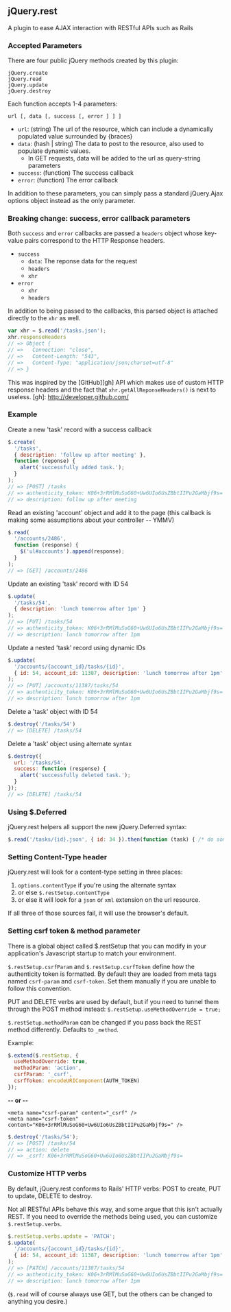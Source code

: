 ## jQuery.rest ##

A plugin to ease AJAX interaction with RESTful APIs such as Rails

### Accepted Parameters ###

There are four public jQuery methods created by this plugin:

    jQuery.create
    jQuery.read
    jQuery.update
    jQuery.destroy

Each function accepts 1-4 parameters:

    url [, data [, success [, error ] ] ]

* `url`: (string) The url of the resource, which can include a dynamically populated value surrounded by {braces}
* `data`: (hash | string) The data to post to the resource, also used to populate dynamic values.
  * In GET requests, data will be added to the url as query-string parameters
* `success`: (function) The success callback
* `error`: (function) The error callback

In addition to these parameters, you can simply pass a standard jQuery.Ajax options object instead as the only parameter.

### Breaking change: success, error callback parameters ###

Both `success` and `error` callbacks are passed a `headers` object whose key-value pairs correspond to the HTTP Response headers.

* `success`
  * `data`: The reponse data for the request
  * `headers`
  * `xhr`
* `error`
  * `xhr`
  * `headers`

In addition to being passed to the callbacks, this parsed object is attached directly to the `xhr` as well.

``` javascript
var xhr = $.read('/tasks.json');
xhr.responseHeaders
// => Object {
// =>   Connection: "close",
// =>   Content-Length: "543",
// =>   Content-Type: "application/json;charset=utf-8"
// => }
```

This was inspired by the [GitHub][gh] API which makes use of custom HTTP response headers and the fact that `xhr.getAllReponseHeaders()` is next to useless.
  [gh]: http://developer.github.com/

### Example ###

Create a new 'task' record with a success callback

``` javascript
$.create(
  '/tasks',
  { description: 'follow up after meeting' },
  function (reponse) {
    alert('successfully added task.');
  }
);
// => [POST] /tasks
// => authenticity_token: K06+3rRMlMuSoG60+Uw6UIo6UsZBbtIIPu2GaMbjf9s=
// => description: follow up after meeting
```

Read an existing 'account' object and add it to the page (this callback is making some assumptions about your controller -- YMMV)

``` javascript
$.read(
  '/accounts/2486',
  function (response) {
    $('ul#accounts').append(response);
  }
);
// => [GET] /accounts/2486
```

Update an existing 'task' record with ID 54

``` javascript
$.update(
  '/tasks/54',
  { description: 'lunch tomorrow after 1pm' }
);
// => [PUT] /tasks/54
// => authenticity_token: K06+3rRMlMuSoG60+Uw6UIo6UsZBbtIIPu2GaMbjf9s=
// => description: lunch tomorrow after 1pm
```

Update a nested 'task' record using dynamic IDs

``` javascript
$.update(
  '/accounts/{account_id}/tasks/{id}',
  { id: 54, account_id: 11387, description: 'lunch tomorrow after 1pm' }
);
// => [PUT] /accounts/11387/tasks/54
// => authenticity_token: K06+3rRMlMuSoG60+Uw6UIo6UsZBbtIIPu2GaMbjf9s=
// => description: lunch tomorrow after 1pm
```

Delete a 'task' object with ID 54

``` javascript
$.destroy('/tasks/54')
// => [DELETE] /tasks/54
```

Delete a 'task' object using alternate syntax

``` javascript
$.destroy({
  url: '/tasks/54',
  success: function (response) {
    alert('successfully deleted task.');
  }
});
// => [DELETE] /tasks/54
```

### Using $.Deferred ###

jQuery.rest helpers all support the new jQuery.Deferred syntax:

``` javascript
$.read('/tasks/{id}.json', { id: 34 }).then(function (task) { /* do something with task */ });
```

### Setting Content-Type header ###

jQuery.rest will look for a content-type setting in three places:

1. `options.contentType` if you're using the alternate syntax
2. or else `$.restSetup.contentType`
3. or else it will look for a `json` or `xml` extension on the url resource.

If all three of those sources fail, it will use the browser's default.

### Setting csrf token & method parameter ###

There is a global object called $.restSetup that you can modify in your application's Javascript startup to match your environment.

`$.restSetup.csrfParam` and `$.restSetup.csrfToken` define how the authenticity token is formatted. By default they are loaded from
meta tags named `csrf-param` and `csrf-token`. Set them manually if you are unable to follow this convention.

PUT and DELETE verbs are used by default, but if you need to tunnel them through the POST method instead: `$.restSetup.useMethodOverride = true;`

`$.restSetup.methodParam` can be changed if you pass back the REST method differently. Defaults to `_method`.

Example:

``` javascript
$.extend($.restSetup, {
  useMethodOverride: true,
  methodParam: 'action',
  csrfParam: '_csrf',
  csrfToken: encodeURIComponent(AUTH_TOKEN)
});
```

**-- or --**

    <meta name="csrf-param" content="_csrf" />
    <meta name="csrf-token" content="K06+3rRMlMuSoG60+Uw6UIo6UsZBbtIIPu2GaMbjf9s=" />

``` javascript
$.destroy('/tasks/54');
// => [POST] /tasks/54
// => action: delete
// => _csrf: K06+3rRMlMuSoG60+Uw6UIo6UsZBbtIIPu2GaMbjf9s=
```

### Customize HTTP verbs ###

By default, jQuery.rest conforms to Rails' HTTP verbs: POST to create, PUT to update, DELETE to destroy.

Not all RESTful APIs behave this way, and some argue that this isn't actually REST. If you need to override the methods being used, you can customize `$.restSetup.verbs`.

```javascript
$.restSetup.verbs.update = 'PATCH';
$.update(
  '/accounts/{account_id}/tasks/{id}',
  { id: 54, account_id: 11387, description: 'lunch tomorrow after 1pm' }
);
// => [PATCH] /accounts/11387/tasks/54
// => authenticity_token: K06+3rRMlMuSoG60+Uw6UIo6UsZBbtIIPu2GaMbjf9s=
// => description: lunch tomorrow after 1pm
```

(`$.read` will of course always use GET, but the others can be changed to anything you desire.)